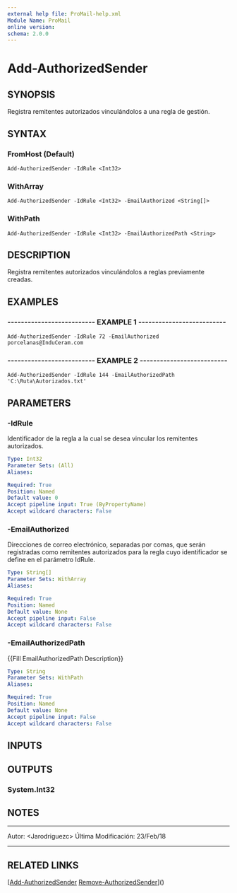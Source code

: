 ```yaml
---
external help file: ProMail-help.xml
Module Name: ProMail
online version: 
schema: 2.0.0
---
```


# Add-AuthorizedSender

## SYNOPSIS
Registra remitentes autorizados vinculándolos a una regla de gestión.

## SYNTAX

### FromHost (Default)
```
Add-AuthorizedSender -IdRule <Int32>
```

### WithArray
```
Add-AuthorizedSender -IdRule <Int32> -EmailAuthorized <String[]>
```

### WithPath
```
Add-AuthorizedSender -IdRule <Int32> -EmailAuthorizedPath <String>
```

## DESCRIPTION
Registra remitentes autorizados vinculándolos a reglas previamente creadas.

## EXAMPLES

### -------------------------- EXAMPLE 1 --------------------------
```
Add-AuthorizedSender -IdRule 72 -EmailAuthorized porcelanas@InduCeram.com
```

### -------------------------- EXAMPLE 2 --------------------------
```
Add-AuthorizedSender -IdRule 144 -EmailAuthorizedPath 'C:\Ruta\Autorizados.txt'
```

## PARAMETERS

### -IdRule
Identificador de la regla a la cual se desea vincular los remitentes autorizados.

```yaml
Type: Int32
Parameter Sets: (All)
Aliases: 

Required: True
Position: Named
Default value: 0
Accept pipeline input: True (ByPropertyName)
Accept wildcard characters: False
```

### -EmailAuthorized
Direcciones de correo electrónico, separadas por comas, que serán registradas como remitentes
autorizados para la regla cuyo identificador se define en el parámetro IdRule.

```yaml
Type: String[]
Parameter Sets: WithArray
Aliases: 

Required: True
Position: Named
Default value: None
Accept pipeline input: False
Accept wildcard characters: False
```

### -EmailAuthorizedPath
{{Fill EmailAuthorizedPath Description}}

```yaml
Type: String
Parameter Sets: WithPath
Aliases: 

Required: True
Position: Named
Default value: None
Accept pipeline input: False
Accept wildcard characters: False
```

## INPUTS

## OUTPUTS

### System.Int32

## NOTES
---------------------------------------------------------
Autor: \<Jarodriguezc\>
Última Modificación: 23/Feb/18

---------------------------------------------------------

## RELATED LINKS

[[Add-AuthorizedSender](Add-AuthorizedSender.md)
[Remove-AuthorizedSender](Remove-AuthorizedSender.md)]()

